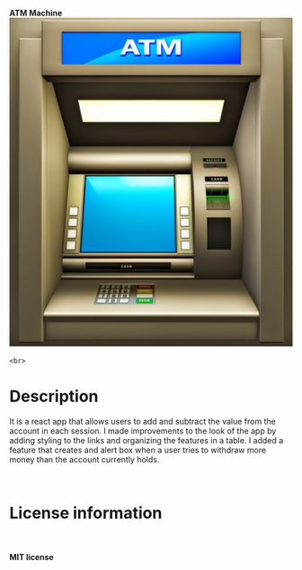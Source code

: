  <B>ATM Machine </B>
            <br>
     <img src="./ATM.jpg">
    
    <br>
   <h1> Description </h1>
    <p>It is a react app that allows users to add and subtract the value from the account in each session.
I made improvements to the look of the app by adding styling to the links and organizing the features in a table.
I added a feature that creates and alert box when a user tries to withdraw more money than the account currently holds.</p>
    <br>


   <h1> License information </h1> <br><br>
  <B> MIT license </B>
